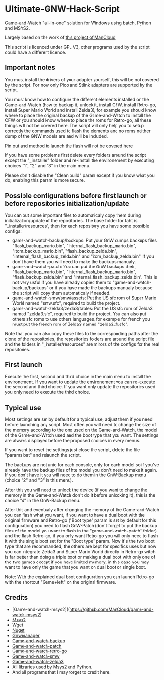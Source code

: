 # Ultimate-GNW-Hack-Script

Game-and-Watch "all-in-one" solution for Windows using batch, Python and MSYS2.

Largely based on the work of [this project of ManCloud](https://github.com/ManCloud/game-and-watch-msys2)

This script is licenced under GPL V3, other programs used by the script could have a different licence.

## Important notes

You must install the drivers of your adapter yourself, this will be not covered by the script. For now only Pico and Stlink adapters are supported by the script.

You must know how to configure the different elements installed on the Game-and-Watch (how to backup it, unlock it, install CFW, install Retro-go, install Super Mario World and install Zelda3), for example you should know where to place the original backup of the Game-and-Watch to install the CFW or you should know where to place the roms for Retro-go, all these things will not be covered here. The script will only help you to setup correctly the commands used to flash the elements and no roms neither dump of the GNW models are  and will be included.

Pin out and method to launch the flash will not be covered here

If you have some problems first delete every folders around the script except the "_installer" folder and re-install the environement by executing choices "1", "2" and "3" in the main menu.

Please don't disable the "Clean build" param except if you know what you do, enabling this param is more secure.

## Possible configurations before first launch or before repositories initialization/update

You can put some important files to automaticaly copy them during initialization/update of the repositories. The base folder for taht is "_installer/resources", then for each repository you have some possible configs:
* game-and-watch-backup/backups: Put your GnW dumps backups files "flash_backup_mario.bin", "internal_flash_backup_mario.bin", "itcm_backup_mario.bin", "flash_backup_zelda.bin", "internal_flash_backup_zelda.bin" and "itcm_backup_zelda.bin". If you don't have them you will need to make the backups manualy.
* game-and-watch-patch: You can put the GnW backups their, "flash_backup_mario.bin", "internal_flash_backup_mario.bin", "flash_backup_zelda.bin" and "internal_flash_backup_zelda.bin". This is not very usful if you have already copied them to "game-and-watch-backup/backups" or if you have made the backups manualy because the script will copy them automaticaly if needed.
* game-and-watch-smw/smw/assets: Put the US sfc rom of Super Mario World named "smw.sfc", required to build the project.
* game-and-watch-zelda3/zelda3/tables: Put the US sfc rom of Zelda3 named "zelda3.sfc", required to build the project. You can also put others sfc roms to use others languages, for example for french you must put the french rom of Zelda3 named "zelda3_fr.sfc".

Note that you can also copy these files to the corresponding paths after the clone of the repositories, the repositories folders are around the script file and the folders in "_installer/resources" are mirors of the configs for the real repositories.

## First launch

Execute the first, second and third choice in the main menu to install the environement. If you want to update the environement you can re-execute the second and third choice. If you want only update the repositories used you only need to execute the third choice.

## Typical use

Most settings are set by default for a typical use, adjust them if you need before launching any script. Most often you will need to change the size of the memory according to the one used on the Game-and-Watch, the model of the Game-and-Watch used and the boot type that you want. The settings are always displayed before the proposed choices in every menus.

If you want to reset the settings just close the script, delete the file "params.bat" and relaunch the script.

The backups are not unic for each console, only for each model so if you've already have the backup files of hte model you don't need to make it again. If you don't have it you will need to do them in the GnW-Backup menu (choice "2" and "3" in this menu).

After this you will need to unlock the device (if you want to change the memory in the Game-and-Watch don't do it before unlocking it), this is the choice "4" in the GnW-Backup menu.

After this and eventualy after changing the memory of the Game-and-Watch you can flash what you want, if you want to have a dual boot with the original firmware and Retro-go ("Boot type" param is set by default for this configuration) you need to flash GnW-Patch (don't forget to put the backup files of the model you want to flash in the "game-and-watch-patch" folder) and the flash Retro-go, if you only want Retro-go you will only need to flash it with the single boot set for the "Boot type" param. Now it's the two boot type that are recommanded, the others are kept for specifics uses but now you can integrate Zelda3 and Super Mario World directly in Retro-go witch is far better than doing a triple boot or making a dual boot with only one of the two games except if you have limited memory, in this case you may want to have only the game that you want on dual boot or single boot.

Note: With the explained dual boot configuration you can launch Retro-go with the shortcut "Game+left" on the original firmware.

## Credits

* [Game-and-watch-msys2]((https://github.com/ManCloud/game-and-watch-msys2)
* [Msys2](https://www.msys2.org/)
* [Wget](https://eternallybored.org/misc/wget)
* [Nuget](https://www.nuget.org/)
* [Gnwmanager](https://github.com/BrianPugh/gnwmanager)
* [Game-and-watch-backup](https://github.com/ghidraninja/game-and-watch-backup)
* [Game-and-watch-patch](https://github.com/BrianPugh/game-and-watch-patch)
* [Game-and-watch-retro-go](https://github.com/sylverb/game-and-watch-retro-go)
* [Game-and-watch-smw](https://github.com/marian-m12l/game-and-watch-smw)
* [Game-and-watch-zelda3](https://github.com/marian-m12l/game-and-watch-zelda3)
* All libraries used by Msys2 and Python.
* And all programs that I may forget to credit here.